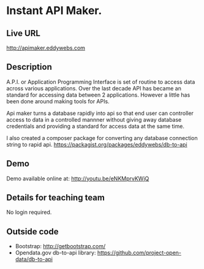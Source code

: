 # Instant API Maker.

## Live URL
<http://apimaker.eddywebs.com>

## Description
A.P.I. or Application Programming Interface is set of routine to access data across various applications.
Over the last decade API has became an standard for accessing data between 2 applications.
However a little has been done around making tools for APIs.

Api maker turns a database rapidly into api so that end user can controller access to data in a controlled mannner without giving away database credentials and providing a standard for access data at the same time.

I also created a composer package for converting any database connection string to rapid api.
https://packagist.org/packages/eddywebs/db-to-api

## Demo
Demo available online at: http://youtu.be/eNKMprvKWjQ

## Details for teaching team
No login required.

## Outside code
* Bootstrap: http://getbootstrap.com/
* Opendata.gov db-to-api library: https://github.com/project-open-data/db-to-api